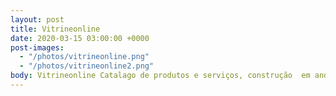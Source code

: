 ```yaml
---
layout: post
title: Vitrineonline
date: 2020-03-15 03:00:00 +0000
post-images:
  - "/photos/vitrineonline.png"
  - "/photos/vitrineonline2.png"
body: Vitrineonline Catalago de produtos e serviços, construção  em andamento.
---
```

